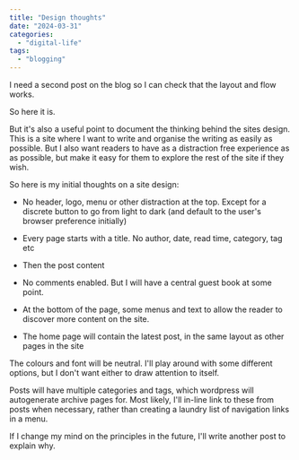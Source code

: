 ```yaml
---
title: "Design thoughts"
date: "2024-03-31"
categories: 
  - "digital-life"
tags: 
  - "blogging"
---
```


I need a second post on the blog so I can check that the layout and flow works.

So here it is.

But it's also a useful point to document the thinking behind the sites design. This is a site where I want to write and organise the writing as easily as possible. But I also want readers to have as a distraction free experience as as possible, but make it easy for them to explore the rest of the site if they wish.

So here is my initial thoughts on a site design:

- No header, logo, menu or other distraction at the top. Except for a discrete button to go from light to dark (and default to the user's browser preference initially)

- Every page starts with a title. No author, date, read time, category, tag etc

- Then the post content

- No comments enabled. But I will have a central guest book at some point.

- At the bottom of the page, some menus and text to allow the reader to discover more content on the site.

- The home page will contain the latest post, in the same layout as other pages in the site

The colours and font will be neutral. I'll play around with some different options, but I don't want either to draw attention to itself.

Posts will have multiple categories and tags, which wordpress will autogenerate archive pages for. Most likely, I'll in-line link to these from posts when necessary, rather than creating a laundry list of navigation links in a menu.

If I change my mind on the principles in the future, I'll write another post to explain why.
